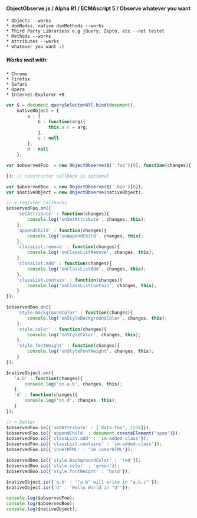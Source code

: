 #### ObjectObserve.js / Alpha R1 / ECMAscript 5 / Observe whatever you want
    * Objects --works
    * domNodes, native domMethods --works
    * Third Party Librariess e.g jQuery, Zepto, etc --not testet
    * Methods --works
    * Attributes --works
    * whatever you want :)

##### Works well with:
    * Chrome
    * Firefox
    * Safari
    * Opera
    * Internet-Explorer +9

````js
var $ = document.querySelectorAll.bind(document),
    nativeObject = {
        a : {
            b : function(arg){
                this.a.c = arg;
            },
            c : null
        },
        d : null
    };

var $observedFoo  = new ObjectObserve($('.foo')[0], function(changes){

}); // constructor callback is optional

var $observedBoo  = new ObjectObserve($('.boo')[0]);
var $nativeObject = new ObjectObserve(nativeObject);

// > register callbacks
$observedFoo.on({
    'setAttribute' : function(changes){
        console.log('onSetAttribute', changes, this);
    },
    'appendChild' : function(changes){
        console.log('onAppendChild', changes, this);
    },
    'classList.remove' : function(changes){
        console.log('onClassListRemove', changes, this);
    },
    'classList.add' : function(changes){
        console.log('onClassListAdd', changes, this);
    },
    'classList.contain' : function(changes){
        console.log('onClassListContain', changes, this);
    }
});

$observedBoo.on({
    'style.backgroundColor' : function(changes){
        console.log('onStyleBackgroundColor', changes, this);
    },
    'style.color' : function(changes){
        console.log('onStyleColor', changes, this);
    },
    'style.fontWeight' : function(changes){
        console.log('onStyleFontWeight', changes, this);
    }
});

$nativeObject.on({
   'a.b' : function(changes){
       console.log('on.a.b', changes, this);
   },
   'd' : function(changes){
       console.log('on.d', changes, this);
   }
});

// > Setter
$observedFoo.io({'setAttribute' : ['data-foo', 1234]});
$observedFoo.io({'appendChild' : document.createElement('span')});
$observedFoo.io({'classList.add' : 'im-added-class'});
$observedFoo.io({'classList.contains' : 'im-added-class'});
$observedFoo.io({'innerHTML' : 'im innerHTML'});

$observedBoo.io({'style.backgroundColor' : 'red'});
$observedBoo.io({'style.color' : 'green'});
$observedBoo.io({'style.fontWeight' : 'bold'});

$nativeObject.io({'a.b' : '"a.b" will write in "a.b.c"'});
$nativeObject.io({'d' : 'Hello World in "d"'});

console.log($observedFoo);
console.log($observedBoo);
console.log($nativeObject);
````

